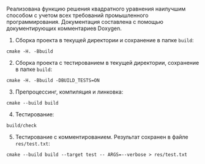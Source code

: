 Реализована функцию решения квадратного уравнения наилучшим способом с учетом всех требований промышленного программирования. Документация составлена с помощью документирующих комментариев Doxygen. 

1. Сборка проекта в текущей директории и сохранение в папке `build`:
```
cmake -H. -Bbuild
```
2. Сборка проекта c тестированием в текущей директории, сохранение в папке `build`:
```
cmake -H. -Bbuild -DBUILD_TESTS=ON  
```
3. Препроцессинг, компиляция и линковка:
```
cmake --build build 
```
4. Тестирование:
```
build/check
```
5. Тестирование с комментированием. Результат сохранен в файле `res/test.txt`:
```
cmake --build build --target test -- ARGS=--verbose > res/test.txt
```

